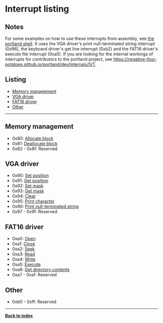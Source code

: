 # Interrupt listing
## Notes
For some examples on how to use these interrupts from assembly, see [the portland shell](https://github.com/negative-four-potatoes/portland/blob/master/src/shell/shell.asm).  It uses the VGA driver's print null-terminated string interrupt (0x96), the keyboard driver's get line interrupt (0xb2) and the FAT16 driver's execute file interrupt (0xa5).  If you are looking for the internal workings of interrupts for contributors to the portland project, see <https://negative-four-potatoes.github.io/portland/dev/internals/IVT>.

## Listing
* [Memory management](#memory-management)
* [VGA driver](#vga-driver)
* [FAT16 driver](#fat16-driver)
* [Other](#other)

---
## Memory management
* 0x80: [Allocate block](../internals/memory#mem_alloc_block)
* 0x81: [Deallocate block](../internals/memory#mem_dealloc_block)
* 0x82 - 0x8f: Reserved

## VGA driver
* 0x90: [Set position](../internals/VGA#vga_pos)
* 0x91: [Get position](../internals/VGA#vga_pos)
* 0x92: [Set mask](../internals/VGA#vga_mask)
* 0x93: [Get mask](../internals/VGA#vga_mask)
* 0x94: [Clear](../internals/VGA#vga_clear)
* 0x95: [Print character](../internals/VGA#vga_pch)
* 0x96: [Print null-terminated string](../internals/VGA#vga_psz)
* 0x97 - 0x9f: Reserved

## FAT16 driver
* 0xa0: [Open](../internals/FAT16#fat_open)
* 0xa1: [Close](../internals/FAT16#fat_close)
* 0xa2: [Seek](../internals/FAT16#fat_seek)
* 0xa3: [Read](../internals/FAT16#fat_read)
* 0xa4: [Write](../internals/FAT16#fat_write)
* 0xa5: [Execute](../internals/FAT16#fat_exec)
* 0xa6: [Get directory contents](../internals/FAT16#fat_dir_info)
* 0xa7 - 0xaf: Reserved

## Other
* 0xb0 - 0xff: Reserved

---
**[Back to index](index)**
